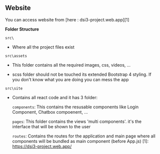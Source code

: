 ## Website

You can access website from [here : dsi3-project.web.app][1]

**Folder Structure**

`src\`

  - Where all the project files exist
  
 `src\assets`
 
  - This folder contains all the required images, css, videos, ...
  
  - scss folder should not be touched its extended Bootstrap 4 styling. If you don't know what you are doing you can mess the app
  
 `src\site`
 
  - Contains all react code and it has 3 folder:
  
    `components`: This contains the resusable components like Login Component, Chatbox compoenent, ...
    
    `pages`: This folder contains the views 'multi components'. it's the interface that will be shown to the user
    
    `routes`: Contains the routes for the application and main page where all components will be bundled as main component (before App.js)
[1]: https://dsi3-project.web.app/
